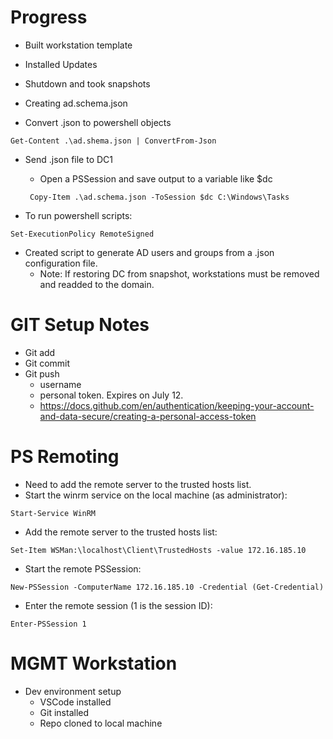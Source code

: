# Progress
- Built workstation template
- Installed Updates
- Shutdown and took snapshots

- Creating ad.schema.json
- Convert .json to powershell objects

```
Get-Content .\ad.shema.json | ConvertFrom-Json
```

- Send .json file to DC1
    - Open a PSSession and save output to a variable like $dc

    ```
     Copy-Item .\ad.schema.json -ToSession $dc C:\Windows\Tasks
    ```
- To run powershell scripts:

```
Set-ExecutionPolicy RemoteSigned
```

- Created script to generate AD users and groups from a .json configuration file.
    - Note: If restoring DC from snapshot, workstations must be removed and readded to the domain.

# GIT Setup Notes
- Git add
- Git commit
- Git push
    - username
    - personal token. Expires on July 12.
    - https://docs.github.com/en/authentication/keeping-your-account-and-data-secure/creating-a-personal-access-token

# PS Remoting
- Need to add the remote server to the trusted hosts list.
- Start the winrm service on the local machine (as administrator):

```
Start-Service WinRM
```

- Add the remote server to the trusted hosts list:

``` 
Set-Item WSMan:\localhost\Client\TrustedHosts -value 172.16.185.10
```

- Start the remote PSSession:

```
New-PSSession -ComputerName 172.16.185.10 -Credential (Get-Credential)
```

- Enter the remote session (1 is the session ID):

```
Enter-PSSession 1
```

# MGMT Workstation
- Dev environment setup
    - VSCode installed
    - Git installed
    - Repo cloned to local machine